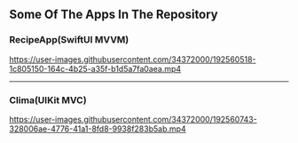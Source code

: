 ## Some Of The Apps In The Repository

### RecipeApp(SwiftUI MVVM)
https://user-images.githubusercontent.com/34372000/192560518-1c805150-164c-4b25-a35f-b1d5a7fa0aea.mp4  

---

### Clima(UIKit MVC)
https://user-images.githubusercontent.com/34372000/192560743-328006ae-4776-41a1-8fd8-9938f283b5ab.mp4




